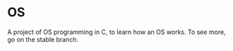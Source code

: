 # OS
A project of OS programming in C, to learn how an OS works.
To see more, go on the stable branch.
